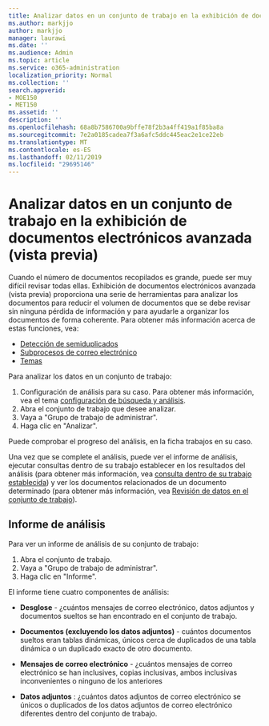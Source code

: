 ```yaml
---
title: Analizar datos en un conjunto de trabajo en la exhibición de documentos electrónicos avanzada (vista previa)
ms.author: markjjo
author: markjjo
manager: laurawi
ms.date: ''
ms.audience: Admin
ms.topic: article
ms.service: o365-administration
localization_priority: Normal
ms.collection: ''
search.appverid:
- MOE150
- MET150
ms.assetid: ''
description: ''
ms.openlocfilehash: 68a8b7586700a9bffe78f2b3a4ff419a1f85ba8a
ms.sourcegitcommit: 7e2a0185cadea7f3a6afc5ddc445eac2e1ce22eb
ms.translationtype: MT
ms.contentlocale: es-ES
ms.lasthandoff: 02/11/2019
ms.locfileid: "29695146"
---
```

# <a name="analyze-data-in-a-working-set-in-advanced-ediscovery-preview"></a>Analizar datos en un conjunto de trabajo en la exhibición de documentos electrónicos avanzada (vista previa)

Cuando el número de documentos recopilados es grande, puede ser muy difícil revisar todas ellas. Exhibición de documentos electrónicos avanzada (vista previa) proporciona una serie de herramientas para analizar los documentos para reducir el volumen de documentos que se debe revisar sin ninguna pérdida de información y para ayudarle a organizar los documentos de forma coherente. Para obtener más información acerca de estas funciones, vea:

- [Detección de semiduplicados](near-duplicates.md)
- [Subprocesos de correo electrónico](email-threading.md)
- [Temas](themes.md)

Para analizar los datos en un conjunto de trabajo:

1. Configuración de análisis para su caso. Para obtener más información, vea el tema [configuración de búsqueda y análisis](configure-search-analytics-settings.md).
2. Abra el conjunto de trabajo que desee analizar.
3. Vaya a "Grupo de trabajo de administrar".
4. Haga clic en "Analizar".

Puede comprobar el progreso del análisis, en la ficha trabajos en su caso.

 Una vez que se complete el análisis, puede ver el informe de análisis, ejecutar consultas dentro de su trabajo establecer en los resultados del análisis (para obtener más información, vea [consulta dentro de su trabajo establecida](working-set-search.md)) y ver los documentos relacionados de un documento determinado (para obtener más información, vea [ Revisión de datos en el conjunto de trabajo](reviewing-data-in-working-set.md)).

## <a name="analytics-report"></a>Informe de análisis

Para ver un informe de análisis de su conjunto de trabajo:

1. Abra el conjunto de trabajo.
2. Vaya a "Grupo de trabajo de administrar".
3. Haga clic en "Informe".

El informe tiene cuatro componentes de análisis:

- **Desglose** - ¿cuántos mensajes de correo electrónico, datos adjuntos y documentos sueltos se han encontrado en el conjunto de trabajo.

- **Documentos (excluyendo los datos adjuntos)** - cuántos documentos sueltos eran tablas dinámicas, únicos cerca de duplicados de una tabla dinámica o un duplicado exacto de otro documento.

- **Mensajes de correo electrónico** - ¿cuántos mensajes de correo electrónico se han inclusives, copias inclusivas, ambos inclusivas inconvenientes o ninguno de los anteriores

- **Datos adjuntos** : ¿cuántos datos adjuntos de correo electrónico se únicos o duplicados de los datos adjuntos de correo electrónico diferentes dentro del conjunto de trabajo.